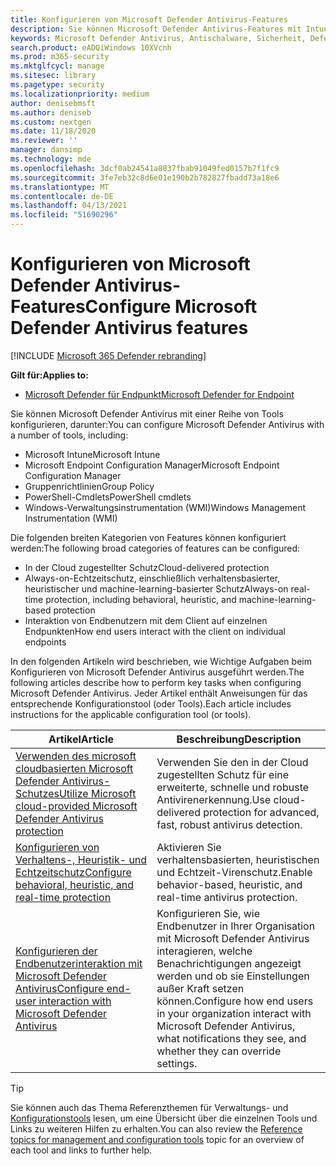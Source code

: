 ```yaml
---
title: Konfigurieren von Microsoft Defender Antivirus-Features
description: Sie können Microsoft Defender Antivirus-Features mit Intune, Microsoft Endpoint Configuration Manager, Gruppenrichtlinien und PowerShell konfigurieren.
keywords: Microsoft Defender Antivirus, Antischalware, Sicherheit, Defender, Configure, Configuration, Config Manager, Microsoft Endpoint Configuration Manager, SCCM, Intune, MDM, mobile Geräteverwaltung, GP, Gruppenrichtlinie, PowerShell
search.product: eADQiWindows 10XVcnh
ms.prod: m365-security
ms.mktglfcycl: manage
ms.sitesec: library
ms.pagetype: security
ms.localizationpriority: medium
author: denisebmsft
ms.author: deniseb
ms.custom: nextgen
ms.date: 11/18/2020
ms.reviewer: ''
manager: dansimp
ms.technology: mde
ms.openlocfilehash: 3dcf0ab24541a8837fbab91049fed0157b7f1fc9
ms.sourcegitcommit: 3fe7eb32c8d6e01e190b2b782827fbadd73a18e6
ms.translationtype: MT
ms.contentlocale: de-DE
ms.lasthandoff: 04/13/2021
ms.locfileid: "51690296"
---
```

# <a name="configure-microsoft-defender-antivirus-features"></a><span data-ttu-id="120a4-104">Konfigurieren von Microsoft Defender Antivirus-Features</span><span class="sxs-lookup"><span data-stu-id="120a4-104">Configure Microsoft Defender Antivirus features</span></span>

[!INCLUDE [Microsoft 365 Defender rebranding](../../includes/microsoft-defender.md)]


<span data-ttu-id="120a4-105">**Gilt für:**</span><span class="sxs-lookup"><span data-stu-id="120a4-105">**Applies to:**</span></span>

- [<span data-ttu-id="120a4-106">Microsoft Defender für Endpunkt</span><span class="sxs-lookup"><span data-stu-id="120a4-106">Microsoft Defender for Endpoint</span></span>](/microsoft-365/security/defender-endpoint/)

<span data-ttu-id="120a4-107">Sie können Microsoft Defender Antivirus mit einer Reihe von Tools konfigurieren, darunter:</span><span class="sxs-lookup"><span data-stu-id="120a4-107">You can configure Microsoft Defender Antivirus with a number of tools, including:</span></span>

- <span data-ttu-id="120a4-108">Microsoft Intune</span><span class="sxs-lookup"><span data-stu-id="120a4-108">Microsoft Intune</span></span>
- <span data-ttu-id="120a4-109">Microsoft Endpoint Configuration Manager</span><span class="sxs-lookup"><span data-stu-id="120a4-109">Microsoft Endpoint Configuration Manager</span></span>
- <span data-ttu-id="120a4-110">Gruppenrichtlinien</span><span class="sxs-lookup"><span data-stu-id="120a4-110">Group Policy</span></span>
- <span data-ttu-id="120a4-111">PowerShell-Cmdlets</span><span class="sxs-lookup"><span data-stu-id="120a4-111">PowerShell cmdlets</span></span>
- <span data-ttu-id="120a4-112">Windows-Verwaltungsinstrumentation (WMI)</span><span class="sxs-lookup"><span data-stu-id="120a4-112">Windows Management Instrumentation (WMI)</span></span>

<span data-ttu-id="120a4-113">Die folgenden breiten Kategorien von Features können konfiguriert werden:</span><span class="sxs-lookup"><span data-stu-id="120a4-113">The following broad categories of features can be configured:</span></span>

- <span data-ttu-id="120a4-114">In der Cloud zugestellter Schutz</span><span class="sxs-lookup"><span data-stu-id="120a4-114">Cloud-delivered protection</span></span>
- <span data-ttu-id="120a4-115">Always-on-Echtzeitschutz, einschließlich verhaltensbasierter, heuristischer und machine-learning-basierter Schutz</span><span class="sxs-lookup"><span data-stu-id="120a4-115">Always-on real-time protection, including behavioral, heuristic, and machine-learning-based protection</span></span>
- <span data-ttu-id="120a4-116">Interaktion von Endbenutzern mit dem Client auf einzelnen Endpunkten</span><span class="sxs-lookup"><span data-stu-id="120a4-116">How end users interact with the client on individual endpoints</span></span>

<span data-ttu-id="120a4-117">In den folgenden Artikeln wird beschrieben, wie Wichtige Aufgaben beim Konfigurieren von Microsoft Defender Antivirus ausgeführt werden.</span><span class="sxs-lookup"><span data-stu-id="120a4-117">The following articles describe how to perform key tasks when configuring Microsoft Defender Antivirus.</span></span> <span data-ttu-id="120a4-118">Jeder Artikel enthält Anweisungen für das entsprechende Konfigurationstool (oder Tools).</span><span class="sxs-lookup"><span data-stu-id="120a4-118">Each article includes instructions for the applicable configuration tool (or tools).</span></span>

|<span data-ttu-id="120a4-119">Artikel</span><span class="sxs-lookup"><span data-stu-id="120a4-119">Article</span></span>  |<span data-ttu-id="120a4-120">Beschreibung</span><span class="sxs-lookup"><span data-stu-id="120a4-120">Description</span></span>  |
|---------|---------|
|[<span data-ttu-id="120a4-121">Verwenden des microsoft cloudbasierten Microsoft Defender Antivirus-Schutzes</span><span class="sxs-lookup"><span data-stu-id="120a4-121">Utilize Microsoft cloud-provided Microsoft Defender Antivirus protection</span></span>](cloud-protection-microsoft-defender-antivirus.md)     | <span data-ttu-id="120a4-122">Verwenden Sie den in der Cloud zugestellten Schutz für eine erweiterte, schnelle und robuste Antivirenerkennung.</span><span class="sxs-lookup"><span data-stu-id="120a4-122">Use cloud-delivered protection for advanced, fast, robust antivirus detection.</span></span>        |
|[<span data-ttu-id="120a4-123">Konfigurieren von Verhaltens-, Heuristik- und Echtzeitschutz</span><span class="sxs-lookup"><span data-stu-id="120a4-123">Configure behavioral, heuristic, and real-time protection</span></span>](configure-protection-features-microsoft-defender-antivirus.md)     |<span data-ttu-id="120a4-124">Aktivieren Sie verhaltensbasierten, heuristischen und Echtzeit-Virenschutz.</span><span class="sxs-lookup"><span data-stu-id="120a4-124">Enable behavior-based, heuristic, and real-time antivirus protection.</span></span>         |
|[<span data-ttu-id="120a4-125">Konfigurieren der Endbenutzerinteraktion mit Microsoft Defender Antivirus</span><span class="sxs-lookup"><span data-stu-id="120a4-125">Configure end-user interaction with Microsoft Defender Antivirus</span></span>](configure-end-user-interaction-microsoft-defender-antivirus.md) | <span data-ttu-id="120a4-126">Konfigurieren Sie, wie Endbenutzer in Ihrer Organisation mit Microsoft Defender Antivirus interagieren, welche Benachrichtigungen angezeigt werden und ob sie Einstellungen außer Kraft setzen können.</span><span class="sxs-lookup"><span data-stu-id="120a4-126">Configure how end users in your organization interact with Microsoft Defender Antivirus, what notifications they see, and whether they can override settings.</span></span> |

> [!TIP]
> <span data-ttu-id="120a4-127">Sie können auch das Thema Referenzthemen für Verwaltungs- und [Konfigurationstools](configuration-management-reference-microsoft-defender-antivirus.md) lesen, um eine Übersicht über die einzelnen Tools und Links zu weiteren Hilfen zu erhalten.</span><span class="sxs-lookup"><span data-stu-id="120a4-127">You can also review the [Reference topics for management and configuration tools](configuration-management-reference-microsoft-defender-antivirus.md) topic for an overview of each tool and links to further help.</span></span>